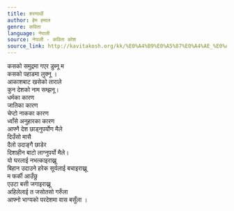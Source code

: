 ```yaml
---
title: शरणार्थी
author: हेम हमाल
genre: कविता
language: नेपाली
source: नेपाली - कविता कोश
source_link: http://kavitakosh.org/kk/%E0%A4%B9%E0%A5%87%E0%A4%AE_%E0%A4%B9%E0%A4%AE%E0%A4%BE%E0%A4%B2
---
```


कसको समुद्रमा गएर डुब्नू म  
कसको पहाडमा लुक्नू ।  
आकाशबाट खसेको ताराले  
कुन देशको नाम सम्झनू।  
धर्मका कारण  
जातिका कारण  
चेप्टो नाकका कारण  
ध्वाँसे अनुहारका कारण  
आफ्नै देश छाड्नुपर्योण मैले  
दिउँसो मासै  
दैलो उदाङ्गै छाडेर  
दिशाहीन बाटो लाग्नुपर्यो मैले।  
यो घरलाई नभत्काइराख्नू  
बिहान उदाउने हरेक सूर्यलाई बचाइराख्नू  
म फर्की आउँछु  
एउटा बत्ती जगाइराख्नू  
अहिलेलाई त जसोतसो गरुँला  
आफ्नो भाग्यको परदेशमा वास बसुँला ।

